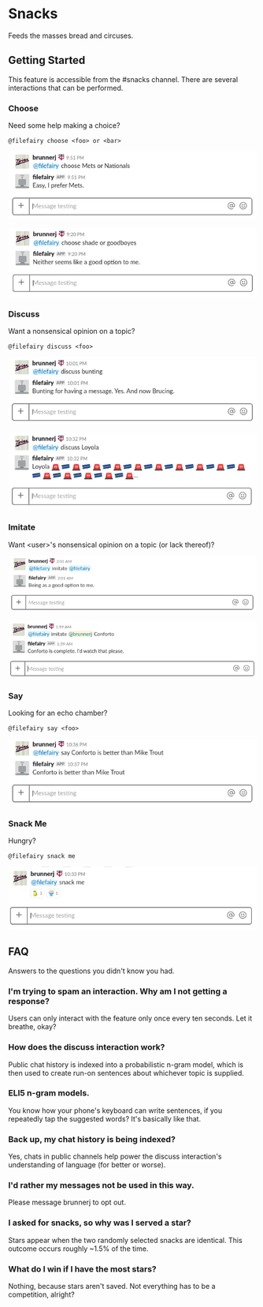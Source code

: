 # Snacks

Feeds the masses bread and circuses.

## Getting Started

This feature is accessible from the #snacks channel. There are several
interactions that can be performed.

### Choose

Need some help making a choice?

```
@filefairy choose <foo> or <bar>
```

![Example](images/choose_mets.png?raw=true)

![Example](images/choose_shade.png?raw=true)

### Discuss

Want a nonsensical opinion on a topic?

```
@filefairy discuss <foo>
```

![Example](images/discuss_bunting.png?raw=true)

![Example](images/discuss_loyola.png?raw=true)

### Imitate

Want \<user\>'s nonsensical opinion on a topic (or lack thereof)?

![Example](images/imitate_random.png?raw=true)

![Example](images/imitate_topic.png?raw=true)

### Say

Looking for an echo chamber?

```
@filefairy say <foo>
```

![Example](images/say.png?raw=true)

### Snack Me

Hungry?

```
@filefairy snack me
```

![Example](images/snack_me.png?raw=true)

## FAQ

Answers to the questions you didn't know you had.

### I'm trying to spam an interaction. Why am I not getting a response?

Users can only interact with the feature only once every ten seconds. Let it
breathe, okay?

### How does the discuss interaction work?

Public chat history is indexed into a probabilistic n-gram model, which is then 
used to create run-on sentences about whichever topic is supplied.

### ELI5 n-gram models.
You know how your phone's keyboard can write sentences, if you repeatedly tap
the suggested words? It's basically like that.

### Back up, my chat history is being indexed?

Yes, chats in public channels help power the discuss interaction's understanding
of language (for better or worse).

### I'd rather my messages not be used in this way.
Please message brunnerj to opt out.

### I asked for snacks, so why was I served a star?

Stars appear when the two randomly selected snacks are identical. This outcome
occurs roughly ~1.5% of the time.

### What do I win if I have the most stars?

Nothing, because stars aren't saved. Not everything has to be a competition,
alright?
